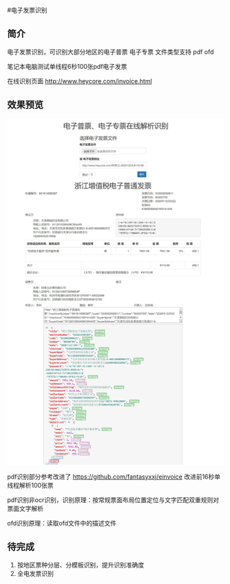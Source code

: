 #电子发票识别

## 简介

电子发票识别，可识别大部分地区的电子普票 电子专票 文件类型支持 pdf ofd

笔记本电脑测试单线程6秒100张pdf电子发票

在线识别页面 http://www.heycore.com/invoice.html

## 效果预览

![](preview.jpg)

pdf识别部分参考改进了 https://github.com/fantasyxxj/einvoice 改进前16秒单线程解析100张票

pdf识别非ocr识别，识别原理：按常规票面布局位置定位与文字匹配双重规则对票面文字解析

ofd识别原理：读取ofd文件中的描述文件

## 待完成

1. 按地区票种分层、分模板识别，提升识别准确度
2. 全电发票识别
